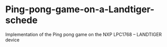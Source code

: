 # Ping-pong-game-on-a-Landtiger-schede
Implementation of the Ping pong game on the NXP LPC1768 – LANDTIGER device
